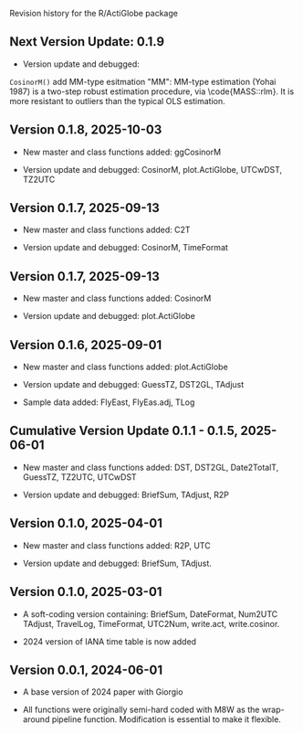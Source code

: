 Revision history for the R/ActiGlobe package

## Next Version Update: 0.1.9  

- Version update and debugged: 

`CosinorM()` add MM-type esitmation
"MM": MM-type estimation (Yohai 1987) is a two-step robust estimation procedure, via \code{MASS::rlm}. It is more resistant to outliers than the typical OLS estimation. 

## Version 0.1.8, 2025-10-03
- New master and class functions added: ggCosinorM

- Version update and debugged: CosinorM, plot.ActiGlobe, UTCwDST, TZ2UTC

## Version 0.1.7, 2025-09-13
- New master and class functions added: C2T

- Version update and debugged: CosinorM, TimeFormat

## Version 0.1.7, 2025-09-13

- New master and class functions added: CosinorM

- Version update and debugged: plot.ActiGlobe

## Version 0.1.6, 2025-09-01

- New master and class functions added: plot.ActiGlobe

- Version update and debugged: GuessTZ, DST2GL, TAdjust

- Sample data added: FlyEast, FlyEas.adj, TLog

## Cumulative Version Update 0.1.1 - 0.1.5, 2025-06-01

- New master and class functions added: DST, DST2GL, Date2TotalT, GuessTZ, TZ2UTC, UTCwDST

- Version update and debugged: BriefSum, TAdjust, R2P

## Version 0.1.0, 2025-04-01

- New master and class functions added: R2P, UTC

- Version update and debugged: BriefSum, TAdjust.

## Version 0.1.0, 2025-03-01

- A soft-coding version containing: BriefSum, DateFormat, Num2UTC TAdjust, TravelLog, TimeFormat, UTC2Num, write.act, write.cosinor.

- 2024 version of IANA time table is now added 

## Version 0.0.1, 2024-06-01

- A base version of 2024 paper with Giorgio

- All functions were originally semi-hard coded with M8W as the wrap-around pipeline function. Modification is essential to make it flexible.
